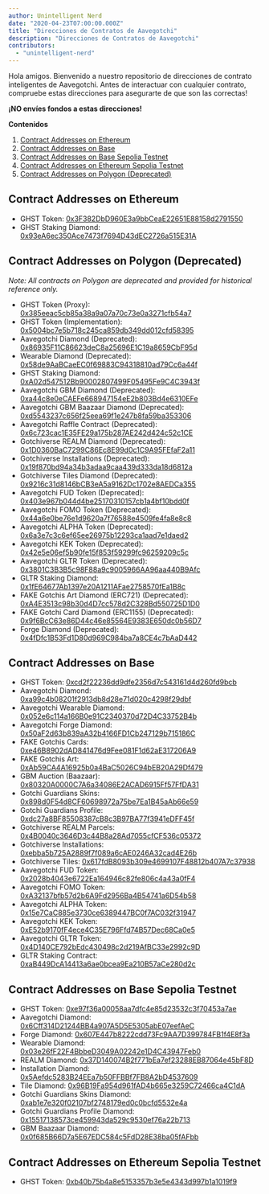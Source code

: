 ```yaml
---
author: Unintelligent Nerd
date: "2020-04-23T07:00:00.000Z"
title: "Direcciones de Contratos de Aavegotchi"
description: "Direcciones de Contratos de Aavegotchi"
contributors:
  - "unintelligent-nerd"
---
```


Hola amigos. Bienvenido a nuestro repositorio de direcciones de contrato inteligentes de Aavegotchi. Antes de interactuar con cualquier contrato, compruebe estas direcciones para asegurarte de que son las correctas!

**¡NO envíes fondos a estas direcciones!**

<div class="contentsBox">

**Contenidos**

<ol>
<li><a href=#contract-addresses-on-ethereum>Contract Addresses on Ethereum</a></li>
<li><a href=#contract-addresses-on-base>Contract Addresses on Base</a></li>
<li><a href=#contract-addresses-on-base-sepolia-testnet>Contract Addresses on Base Sepolia Testnet</a></li>
<li><a href=#contract-addresses-on-ethereum-sepolia-testnet>Contract Addresses on Ethereum Sepolia Testnet</a></li>
<li><a href=#contract-addresses-on-polygon-deprecated>Contract Addresses on Polygon (Deprecated)</a></li>
</ol>

</div>

## Contract Addresses on Ethereum

- GHST Token: [0x3F382DbD960E3a9bbCeaE22651E88158d2791550](https://etherscan.io/token/0x3F382DbD960E3a9bbCeaE22651E88158d2791550)
- GHST Staking Diamond: [0x93eA6ec350Ace7473f7694D43dEC2726a515E31A](https://etherscan.io/token/0x93eA6ec350Ace7473f7694D43dEC2726a515E31A)

## Contract Addresses on Polygon (Deprecated)

_Note: All contracts on Polygon are deprecated and provided for historical reference only._

- GHST Token (Proxy): [0x385eeac5cb85a38a9a07a70c73e0a3271cfb54a7](https://polygonscan.com/token/0x385eeac5cb85a38a9a07a70c73e0a3271cfb54a7)
- GHST Token (Implementation): [0x5004bc7e5b718c245ca859db349dd012cfd58395](https://polygonscan.com/address/0x5004bc7e5b718c245ca859db349dd012cfd58395#code)
- Aavegotchi Diamond (Deprecated): [0x86935F11C86623deC8a25696E1C19a8659CbF95d](https://polygonscan.com/token/0x86935F11C86623deC8a25696E1C19a8659CbF95d)
- Wearable Diamond (Deprecated): [0x58de9AaBCaeEC0f69883C94318810ad79Cc6a44f](https://polygonscan.com/address/0x58de9AaBCaeEC0f69883C94318810ad79Cc6a44f)
- GHST Staking Diamond: [0xA02d547512Bb90002807499F05495Fe9C4C3943f](https://polygonscan.com/token/0xA02d547512Bb90002807499F05495Fe9C4C3943f)
- Aavegotchi GBM Diamond (Deprecated): [0xa44c8e0eCAEFe668947154eE2b803Bd4e6310EFe](https://polygonscan.com/token/0xa44c8e0eCAEFe668947154eE2b803Bd4e6310EFe)
- Aavegotchi GBM Baazaar Diamond (Deprecated): [0xd5543237c656f25eea69f1e247b8fa59ba353306](https://polygonscan.com/address/0xd5543237c656f25eea69f1e247b8fa59ba353306)
- Aavegotchi Raffle Contract (Deprecated): [0x6c723cac1E35FE29a175b287AE242d424c52c1CE](https://polygonscan.com/token/0x6c723cac1E35FE29a175b287AE242d424c52c1CE)
- Gotchiverse REALM Diamond (Deprecated): [0x1D0360BaC7299C86Ec8E99d0c1C9A95FEfaF2a11](https://polygonscan.com/token/0x1D0360BaC7299C86Ec8E99d0c1C9A95FEfaF2a11)
- Gotchiverse Installations (Deprecated): [0x19f870bd94a34b3adaa9caa439d333da18d6812a](https://polygonscan.com/address/0x19f870bd94a34b3adaa9caa439d333da18d6812a)
- Gotchiverse Tiles Diamond (Deprecated): [0x9216c31d8146bCB3eA5a9162Dc1702e8AEDCa355](https://polygonscan.com/address/0x9216c31d8146bCB3eA5a9162Dc1702e8AEDCa355)
- Aavegotchi FUD Token (Deprecated): [0x403e967b044d4be25170310157cb1a4bf10bdd0f](https://polygonscan.com/address/0x403e967b044d4be25170310157cb1a4bf10bdd0f)
- Aavegotchi FOMO Token (Deprecated): [0x44a6e0be76e1d9620a7f76588e4509fe4fa8e8c8](https://polygonscan.com/address/0x44a6e0be76e1d9620a7f76588e4509fe4fa8e8c8)
- Aavegotchi ALPHA Token (Deprecated): [0x6a3e7c3c6ef65ee26975b12293ca1aad7e1daed2](https://polygonscan.com/address/0x6a3e7c3c6ef65ee26975b12293ca1aad7e1daed2)
- Aavegotchi KEK Token (Deprecated): [0x42e5e06ef5b90fe15f853f59299fc96259209c5c](https://polygonscan.com/address/0x42e5e06ef5b90fe15f853f59299fc96259209c5c)
- Aavegotchi GLTR Token (Deprecated): [0x3801C3B3B5c98F88a9c9005966AA96aa440B9Afc](https://polygonscan.com/address/0x3801C3B3B5c98F88a9c9005966AA96aa440B9Afc)
- GLTR Staking Diamond: [0x1fE64677Ab1397e20A1211AFae2758570fEa1B8c](https://polygonscan.com/address/0x1fE64677Ab1397e20A1211AFae2758570fEa1B8c)
- FAKE Gotchis Art Diamond (ERC721) (Deprecated): [0xA4E3513c98b30d4D7cc578d2C328Bd550725D1D0](https://polygonscan.com/address/0xA4E3513c98b30d4D7cc578d2C328Bd550725D1D0)
- FAKE Gotchi Card Diamond (ERC1155) (Deprecated): [0x9f6BcC63e86D44c46e85564E9383E650dc0b56D7](https://polygonscan.com/address/0x9f6BcC63e86D44c46e85564E9383E650dc0b56D7)
- Forge Diamond (Deprecated): [0x4fDfc1B53Fd1D80d969C984ba7a8CE4c7bAaD442](https://polygonscan.com/address/0x4fDfc1B53Fd1D80d969C984ba7a8CE4c7bAaD442)

## Contract Addresses on Base

- GHST Token: [0xcd2f22236dd9dfe2356d7c543161d4d260fd9bcb](https://basescan.org/address/0xcd2f22236dd9dfe2356d7c543161d4d260fd9bcb)
- Aavegotchi Diamond: [0xa99c4b08201f2913db8d28e71d020c4298f29dbf](https://basescan.org/address/0xa99c4b08201f2913db8d28e71d020c4298f29dbf)
- Aavegotchi Wearable Diamond: [0x052e6c114a166B0e91C2340370d72D4C33752B4b](https://basescan.org/address/0x052e6c114a166B0e91C2340370d72D4C33752B4b)
- Aavegotchi Forge Diamond: [0x50aF2d63b839aA32b4166FD1Cb247129b715186C](https://basescan.org/address/0x50aF2d63b839aA32b4166FD1Cb247129b715186C)
- FAKE Gotchis Cards: [0xe46B8902dAD841476d9Fee081F1d62aE317206A9](https://basescan.org/address/0xe46B8902dAD841476d9Fee081F1d62aE317206A9)
- FAKE Gotchis Art: [0xAb59CA4A16925b0a4BaC5026C94bEB20A29Df479](https://basescan.org/address/0xAb59CA4A16925b0a4BaC5026C94bEB20A29Df479)
- GBM Auction (Baazaar): [0x80320A0000C7A6a34086E2ACAD6915Ff57FfDA31](https://basescan.org/address/0x80320A0000C7A6a34086E2ACAD6915Ff57FfDA31)
- Gotchi Guardians Skins: [0x898d0F54d8CF60698972a75be7Ea1B45aAb66e59](https://basescan.org/address/0x898d0F54d8CF60698972a75be7Ea1B45aAb66e59)
- Gotchi Guardians Profile: [0xdc27a8BF85508387cB8c3B97BA77f3941eDFF45f](https://basescan.org/address/0xdc27a8BF85508387cB8c3B97BA77f3941eDFF45f)
- Gotchiverse REALM Parcels: [0x4B0040c3646D3c44B8a28Ad7055cfCF536c05372](https://basescan.org/address/0x4B0040c3646D3c44B8a28Ad7055cfCF536c05372)
- Gotchiverse Installations: [0xebba5b725A2889f7f089a6cAE0246A32cad4E26b](https://basescan.org/address/0xebba5b725A2889f7f089a6cAE0246A32cad4E26b)
- Gotchiverse Tiles: [0x617fdB8093b309e4699107F48812b407A7c37938](https://basescan.org/address/0x617fdB8093b309e4699107F48812b407A7c37938)
- Aavegotchi FUD Token: [0x2028b4043e6722Ea164946c82fe806c4a43a0fF4](https://basescan.org/address/0x2028b4043e6722Ea164946c82fe806c4a43a0fF4)
- Aavegotchi FOMO Token: [0xA32137bfb57d2b6A9Fd2956Ba4B54741a6D54b58](https://basescan.org/address/0xA32137bfb57d2b6A9Fd2956Ba4B54741a6D54b58)
- Aavegotchi ALPHA Token: [0x15e7CaC885e3730ce6389447BC0f7AC032f31947](https://basescan.org/address/0x15e7CaC885e3730ce6389447BC0f7AC032f31947)
- Aavegotchi KEK Token: [0xE52b9170fF4ece4C35E796Ffd74B57Dec68Ca0e5](https://basescan.org/address/0xE52b9170fF4ece4C35E796Ffd74B57Dec68Ca0e5)
- Aavegotchi GLTR Token: [0x4D140CE792bEdc430498c2d219AfBC33e2992c9D](https://basescan.org/address/0x4D140CE792bEdc430498c2d219AfBC33e2992c9D)
- GLTR Staking Contract: [0xaB449DcA14413a6ae0bcea9Ea210B57aCe280d2c](https://basescan.org/address/0xaB449DcA14413a6ae0bcea9Ea210B57aCe280d2c)

## Contract Addresses on Base Sepolia Testnet

- GHST Token: [0xe97f36a00058aa7dfc4e85d23532c3f70453a7ae](https://sepolia.basescan.org/address/0xe97f36a00058aa7dfc4e85d23532c3f70453a7ae)
- Aavegotchi Diamond: [0x6Cff314D21244BB4a907A5D5E5305abE07eefAeC](https://sepolia.basescan.org/token/0x6Cff314D21244BB4a907A5D5E5305abE07eefAeC)
- Forge Diamond: [0x607E447b8222cdd73Fc9AA7D399784FB1f4E8f3a](https://sepolia.basescan.org/token/0x607E447b8222cdd73Fc9AA7D399784FB1f4E8f3a)
- Wearable Diamond: [0x03e26fF22F4BbbeD3049A02242e1D4C43947Feb0](https://sepolia.basescan.org/token/0x03e26fF22F4BbbeD3049A02242e1D4C43947Feb0)
- REALM Diamond: [0x37D140074B2f771bEa7ef23288EB87064e45bF8D](https://sepolia.basescan.org/token/0x37D140074B2f771bEa7ef23288EB87064e45bF8D)
- Installation Diamond: [0x5Aefdc5283B24EEa7b50FFBBf7FB8A2bD4537609](https://sepolia.basescan.org/token/0x5Aefdc5283B24EEa7b50FFBBf7FB8A2bD4537609)
- Tile Diamond: [0x96B19Fa954d961fAD4b665e3259C72466ca4C1dA](https://sepolia.basescan.org/token/0x96B19Fa954d961fAD4b665e3259C72466ca4C1dA)
- Gotchi Guardians Skins Diamond: [0xab1e7e320f02107bf2748179ed0c0bcfd5532e4a](https://sepolia.basescan.org/token/0xab1e7e320f02107bf2748179ed0c0bcfd5532e4a)
- Gotchi Guardians Profile Diamond: [0x15517138573ce459943da529c9530ef76a22b713](https://sepolia.basescan.org/token/0x15517138573ce459943da529c9530ef76a22b713)
- GBM Baazaar Diamond: [0x0f685B66D7a5E67EDC584c5FdD28E38ba05fAFbb](https://sepolia.basescan.org/token/0x0f685B66D7a5E67EDC584c5FdD28E38ba05fAFbb)

## Contract Addresses on Ethereum Sepolia Testnet

- GHST Token: [0xb40b75b4a8e5153357b3e5e4343d997b1a1019f9](https://sepolia.etherscan.io/token/0xb40b75b4a8e5153357b3e5e4343d997b1a1019f9)
